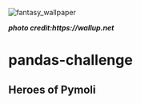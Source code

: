 ![fantasy_wallpaper](https://wallup.net/wp-content/uploads/2017/05/29/441913-Asian-monochrome-landscape-fantasy_art-748x408.jpg)

**_photo credit:https://wallup.net_**
# pandas-challenge
## Heroes of Pymoli
